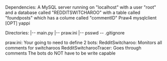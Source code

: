 Dependencies:
	A MySQL server running on "localhost" with a user "root" and a database called "REDDITSWITCHAROO" with a table called "foundposts" which has a colume called "commentID"
	Praw4
	mysqlclient
	[OPT] yappi

Directories:
|-- main.py 
|-- praw.ini
|-- psswd
\-- .gitignore

praw.ini:
Your going to need to define 2 bots:
	RedditSwitcharoo: Monitors all comments for switcharoos
	RedditSwitcharooTracer: Goes through comments
The bots do NOT have to be write capable
